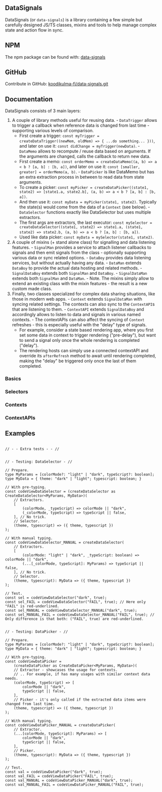 ## DataSignals

DataSignals (or `data-signals`) is a library containing a few simple but carefully designed JS/TS classes, mixins and tools to help manage complex state and action flow in sync.

## NPM

The npm package can be found with: [data-signals](https://www.npmjs.com/package/data-signals)

## GitHub

Contribute in GitHub: [koodikulma-fi/data-signals.git](https://github.com/koodikulma-fi/data-signals.git)

## Documentation

DataSignals consists of 3 main layers:
  1. A couple of library methods useful for reusing data.
    - `DataTrigger` allows to trigger a callback when reference data is changed from last time - supporting various levels of comparison.
       * First create a trigger: `const myTrigger = createDataTrigger((newMem, oldMem) => { ...do something... }))`, and later on use it: `const didChange = myTrigger(newData)`.
    - `DataMemo` allows to recompute / reuse data based on arguments. If the arguments are changed, calls the callback to return new data.
       * First create a memo: `const orderMemo = createDataMemo((a, b) => a < b ? [a, b] : [b, a])`, and later on use it: `const [smaller, greater] = orderMemo(a, b)`.
    - `DataPicker` is like DataMemo but has an extra extraction process in between to read data from state arguments.
       * To create a picker: `const myPicker = createDataPicker((state1, state2) => [state1.a, state2.b], (a, b) => a < b ? [a, b] : [b, a])`.
       * And then use it: `const myData = myPicker(state1, state2)`. Typically the state(s) would come from the data of a `Context` (see below).
    - `DataSelector` functions exactly like DataSelector but uses multiple extractors.
       * The first args are extractors, the last executor: `const mySelector = createDataSelector((state1, state2) => state1.a, (state1, state2) => state2.b, (a, b) => a < b ? [a, b] : [b, a])`.
       * Used like data picker: `const myData = mySelector(state1, state2)`.
  3. A couple of mixins (+ stand alone class) for signalling and data listening features.
    - `SignalMan` provides a service to attach listener callbacks to signals and then emit signals from the class - optionally supporting various data or sync related options.
    - `DataBoy` provides data listening services, but without actually having any data.
    - `DataMan` extends `DataBoy` to provide the actual data hosting and related methods.
    - `SignalDataBoy` extends both `SignalMan` and `DataBoy`.
    - `SignalDataMan` extends both `SignalMan` and `DataMan`.
    - Note. The mixins simply allow to extend an existing class with the mixin features - the result is a new custom made class.
  4. Finally, two classes specialized for complex data sharing situations, like those in modern web apps.
    - `Context` extends `SignalDataMan` with syncing related settings. The contexts can also sync to the `ContextAPI`s that are listening to them.
    - `ContextAPI` extends `SignalDataBoy` and accordingly allows to listen to data and signals in various named contexts.
    - The contextAPIs can also affect the syncing of `Context` refreshes - this is especially useful with the "delay" type of signals.
       * For example, consider a state based rendering app, where you first set some data in context to trigger rendering ("pre-delay"), but want to send a signal only once the whole rendering is completed ("delay").
       * The rendering hosts can simply use a connected contextAPI and override its `afterRefresh` method to await until rendering completed, making the "delay" be triggered only once the last of them completed.
     
### Basics

### Selectors

### Contexts

### ContextAPIs

## Examples

```

// - - Extra tests - - //


// - Testing: DataSelector - //

// Prepare.
type MyParams = [colorMode?: "light" | "dark", typeScript?: boolean];
type MyData = { theme: "dark" | "light"; typescript: boolean; }

// With pre-typing.
const codeViewDataSelector = (createDataSelector as CreateDataSelector<MyParams, MyData>)(
    // Extractors.
    [
        (colorMode, _typeScript) => colorMode || "dark",
        (_colorMode, typeScript) => typeScript || false,
    ], // No trick.
    // Selector.
    (theme, typescript) => ({ theme, typescript })
);

// With manual typing.
const codeViewDataSelector_MANUAL = createDataSelector(
    // Extractors.
    [
        (colorMode: "light" | "dark", _typeScript: boolean) => colorMode || "dark",
        (...[_colorMode, typeScript]: MyParams) => typeScript || false,
    ], // No trick.
    // Selector.
    (theme, typescript): MyData => ({ theme, typescript })
);

// Test.
const sel = codeViewDataSelector("dark", true);
const sel_FAIL = codeViewDataSelector("FAIL", true); // Here only "FAIL" is red-underlined.
const sel_MANUAL = codeViewDataSelector_MANUAL("dark", true);
const sel_MANUAL_FAIL = codeViewDataSelector_MANUAL("FAIL", true); // Only difference is that both: ("FAIL", true) are red-underlined.


// - Testing: DataPicker - //

// Prepare.
type MyParams = [colorMode?: "light" | "dark", typeScript?: boolean];
type MyData = { theme: "dark" | "light"; typescript: boolean; }

// With pre-typing.
const codeViewDataPicker =
    (createDataPicker as CreateDataPicker<MyParams, MyData>)(
    // Extractor - showcases the usage for contexts.
    // .. For example, if has many usages with similar context data needs.
    (colorMode, typeScript) => [
        colorMode || "dark",
        typeScript || false,
    ],
    // Picker - it's only called if the extracted data items were changed from last time.
    (theme, typescript) => ({ theme, typescript })
);

// With manual typing.
const codeViewDataPicker_MANUAL = createDataPicker(
    // Extractor.
    (...[colorMode, typeScript]: MyParams) => [
        colorMode || "dark",
        typeScript || false,
    ],
    // Picker.
    (theme, typescript): MyData => ({ theme, typescript })
);

// Test.
const val = codeViewDataPicker("dark", true);
const val_FAIL = codeViewDataPicker("FAIL", true);
const val_MANUAL = codeViewDataPicker_MANUAL("dark", true);
const val_MANUAL_FAIL = codeViewDataPicker_MANUAL("FAIL", true);

```
